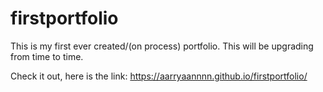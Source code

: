 # firstportfolio

This is my first ever created/(on process) portfolio.
This will be upgrading from time to time.

Check it out, here is the link: https://aarryaannnn.github.io/firstportfolio/
